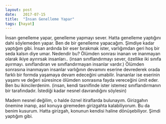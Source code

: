 ```yaml
---
layout: post
date:   2017-07-15
title:  "İnsan Genelleme Yapar"
tags: [hayat]
---
```


İnsan genelleme yapar, genelleme yapmayı sever. Hatta genelleme yaptığını dahi söylemeden yapar. Ben de bir genelleme yapacağım. Şimdiye kadar yaptığım gibi.
İnsan ardında bir eser bırakmak ister, varlığımdan geri hoş bir seda kalsın diye umar.
Nedendir bu? Ölümden sonrası inanan ve inanmayan olarak ikiye ayırırsak insanları..
(insan sınıflandırmayı sever, özellike iki sınıfa ayırmayı. sınıflandıran ve sınıflandırmayan insanlar vardır.)
Ölümden sonrasına inanmayan insanlar varlığının devamını eserine devrederek orada farklı bir formda yaşamaya devam edeceğini umabilir.
İnananlar ise eserinin yaşamı ve değeri süresince ölümden sonrasına fayda vereceğini ümit eder.
Ben bu ikincilerdenim. 
(insan, kendi tasnifinde ister istemez sınıflandırmanın bir tarafındadır. İstediği kadar nesnel davrandığını söylesin)

Madem nesnel değilim, o halde öznel itiraflarda bulunayım.
Girizgahın önemine inanıp, asıl konuya giremeden girizgahta kalabiliyorum. 
Bu da benim kusurum. Hatta girizgah, konunun kendisi haline dönüşebiliyor. 
Şimdi yaptığım gibi.